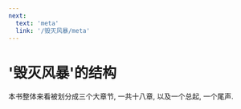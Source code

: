 ```yaml
---
next:
  text: 'meta'
  link: '/毁灭风暴/meta'
---
```


# '毁灭风暴'的结构

本书整体来看被划分成三个大章节, 一共十八章, 以及一个总起, 一个尾声.
